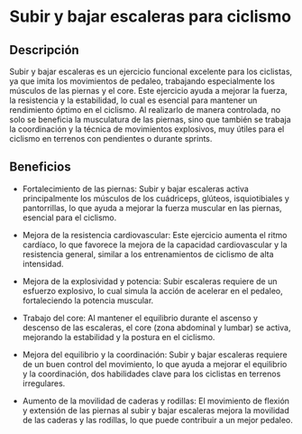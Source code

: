 # Subir y bajar escaleras para ciclismo

## Descripción
Subir y bajar escaleras es un ejercicio funcional excelente para los ciclistas, ya que imita los movimientos de pedaleo, trabajando especialmente los músculos de las piernas y el core. Este ejercicio ayuda a mejorar la fuerza, la resistencia y la estabilidad, lo cual es esencial para mantener un rendimiento óptimo en el ciclismo. Al realizarlo de manera controlada, no solo se beneficia la musculatura de las piernas, sino que también se trabaja la coordinación y la técnica de movimientos explosivos, muy útiles para el ciclismo en terrenos con pendientes o durante sprints.

## Beneficios
- Fortalecimiento de las piernas: Subir y bajar escaleras activa principalmente los músculos de los cuádriceps, glúteos, isquiotibiales y pantorrillas, lo que ayuda a mejorar la fuerza muscular en las piernas, esencial para el ciclismo.

- Mejora de la resistencia cardiovascular: Este ejercicio aumenta el ritmo cardíaco, lo que favorece la mejora de la capacidad cardiovascular y la resistencia general, similar a los entrenamientos de ciclismo de alta intensidad.

- Mejora de la explosividad y potencia: Subir escaleras requiere de un esfuerzo explosivo, lo cual simula la acción de acelerar en el pedaleo, fortaleciendo la potencia muscular.

- Trabajo del core: Al mantener el equilibrio durante el ascenso y descenso de las escaleras, el core (zona abdominal y lumbar) se activa, mejorando la estabilidad y la postura en el ciclismo.

- Mejora del equilibrio y la coordinación: Subir y bajar escaleras requiere de un buen control del movimiento, lo que ayuda a mejorar el equilibrio y la coordinación, dos habilidades clave para los ciclistas en terrenos irregulares.

- Aumento de la movilidad de caderas y rodillas: El movimiento de flexión y extensión de las piernas al subir y bajar escaleras mejora la movilidad de las caderas y las rodillas, lo que puede contribuir a un mejor pedaleo.